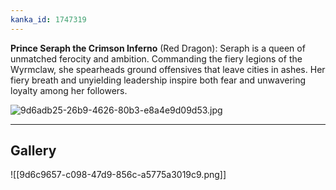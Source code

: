 ```yaml
---
kanka_id: 1747319
---
```


**Prince Seraph the Crimson Inferno** (Red Dragon): Seraph is a queen of unmatched ferocity and ambition. Commanding the fiery legions of the Wyrmclaw, she spearheads ground offensives that leave cities in ashes. Her fiery breath and unyielding leadership inspire both fear and unwavering loyalty among her followers.

![9d6adb25-26b9-4626-80b3-e8a4e9d09d53.jpg](https://d3a4xjr8r2ldhu.cloudfront.net/campaigns/273567/9d6adb25-26b9-4626-80b3-e8a4e9d09d53.jpg)

---
## Gallery
![[9d6c9657-c098-47d9-856c-a5775a3019c9.png]]